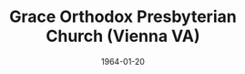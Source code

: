 ---
date: &id001 1964-01-20
end_date: null
location:
  address: 2381 Cedar Lane
  city: Vienna
  state: VA
minister:
- end: 1977-01-01
  name: Laurence Vail
  start: 1964-01-20
  type: Pastor
- end: 1981-01-01
  name: George Hall
  start: 1978-01-01
  type: Pastor
- end: 1985-01-01
  name: George Haney
  start: 1982-01-01
  type: Pastor
- end: 1990-01-01
  name: Steve Hohenberger
  start: 1986-01-01
  type: Pastor
- end: 2005-01-01
  name: Albert Tricarico
  start: 1991-01-01
  type: Pastor
- end: null
  name: Daniel Clifford
  start: 2007-01-01
  type: Pastor
- end: 1993-01-01
  name: Hailu Mekonnen
  start: 1987-01-01
  type: Associate Pastor
- end: 2003-01-01
  name: Hailu Mekonnen
  start: 1996-01-01
  type: Associate Pastor
- end: 2007-01-01
  name: Daniel Clifford
  start: 2004-01-01
  type: Associate Pastor
- end: 2015-01-01
  name: Chad Van Dixhoorn
  start: 2008-01-01
  type: Associate Pastor
- end: null
  name: Stephen M. Brown
  start: 2012-01-01
  type: Associate Pastor
ministers:
- Laurence Vail
- George Hall
- George Haney
- Steve Hohenberger
- Albert Tricarico
- Daniel Clifford
- Hailu Mekonnen
- Hailu Mekonnen
- Daniel Clifford
- Chad Van Dixhoorn
- Stephen M. Brown
name: Grace Orthodox Presbyterian Church
names: null
origination_date: *id001
raw_data: "VIRGINIA  Vienna\nGrace Orthodox Presbyterian Church  (January 20, 1964\u2013\
  \ )\n2381 Cedar Lane\nPastors: Laurence Vail, 1964\u201377\nGeorge Hall, 1978\u2013\
  81\nGeorge Haney, 1982\u201385\nSteve Hohenberger, 1986\u201390\nAlbert Tricarico,\
  \ 1991\u20132005\nDaniel Clifford, 2007\u2013\nAssoc. Pastors: Hailu Mekonnen, 1987\u2013\
  93, 1996\u20132003\nDaniel Clifford, 2004\u20137\nChad Van Dixhoorn, 2008\u2013\
  15\nStephen M. Brown, 2012\u2013"
received_from: null
states:
- VA
status:
  active: true
  end_date: null
  reason: null
  received_from: null
  withdrawal_to: null
title: Grace Orthodox Presbyterian Church (Vienna VA)
year_established:
- 1964

---